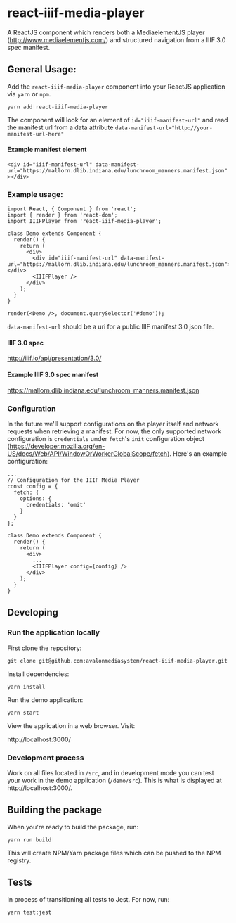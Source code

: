 # react-iiif-media-player
A ReactJS component which renders both a MediaelementJS player (http://www.mediaelementjs.com/) and structured navigation from a IIIF 3.0 spec manifest.  

## General Usage:
Add the `react-iiif-media-player` component into your ReactJS application via `yarn` or `npm`.

`yarn add react-iiif-media-player`

The component will look for an element of `id="iiif-manifest-url"` and read the manifest url from a data attribute  `data-manifest-url="http://your-manifest-url-here"`

#### Example manifest element

`<div id="iiif-manifest-url" data-manifest-url="https://mallorn.dlib.indiana.edu/lunchroom_manners.manifest.json"></div>`

### Example usage:
```
import React, { Component } from 'react';
import { render } from 'react-dom';
import IIIFPlayer from 'react-iiif-media-player';

class Demo extends Component {
  render() {
    return (
      <div>
        <div id="iiif-manifest-url" data-manifest-url="https://mallorn.dlib.indiana.edu/lunchroom_manners.manifest.json"></div>
        <IIIFPlayer />
      </div>
    );
  }
}

render(<Demo />, document.querySelector('#demo'));
```

`data-manifest-url` should be a uri for a public IIIF manifest 3.0 json file.

#### IIIF 3.0 spec
http://iiif.io/api/presentation/3.0/

#### Example IIIF 3.0 spec manifest
https://mallorn.dlib.indiana.edu/lunchroom_manners.manifest.json

### Configuration
In the future we'll support configurations on the player itself and network requests when retrieving a manifest.  For now, the only supported network configuration is `credentials` under `fetch`'s `init` configuration object (https://developer.mozilla.org/en-US/docs/Web/API/WindowOrWorkerGlobalScope/fetch).  Here's an example configuration:

```
...
// Configuration for the IIIF Media Player
const config = {
  fetch: {
    options: {
      credentials: 'omit'
    }
  }
};

class Demo extends Component {
  render() {
    return (
      <div>
        ...
        <IIIFPlayer config={config} />
      </div>
    );
  }
}
```

## Developing

### Run the application locally
First clone the repository:

`git clone git@github.com:avalonmediasystem/react-iiif-media-player.git`

Install dependencies:

`yarn install`

Run the demo application:

`yarn start`

View the application in a web browser.  Visit:

http://localhost:3000/

### Development process
Work on all files located in `/src`, and in development mode you can test your work in the demo application (`/demo/src`).  This is what is displayed at http://localhost:3000/.

## Building the package
When you're ready to build the package, run:

`yarn run build`

This will create NPM/Yarn package files which can be pushed to the NPM registry.  


## Tests
In process of transitioning all tests to Jest. For now, run:

`yarn test:jest`


[build-badge]: https://img.shields.io/travis/user/repo/master.png?style=flat-square
[build]: https://travis-ci.org/user/repo

[npm-badge]: https://img.shields.io/npm/v/npm-package.png?style=flat-square
[npm]: https://www.npmjs.org/package/npm-package

[coveralls-badge]: https://img.shields.io/coveralls/user/repo/master.png?style=flat-square
[coveralls]: https://coveralls.io/github/user/repo
